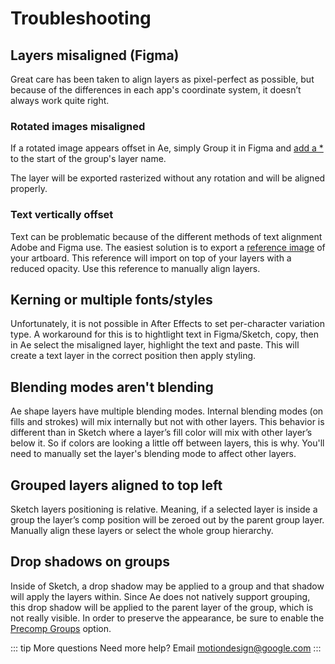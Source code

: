 # Troubleshooting

## Layers misaligned (Figma)

Great care has been taken to align layers as pixel-perfect as possible, but because of the differences in each app's coordinate system, it doesn’t always work quite right. 

### Rotated images misaligned

If a rotated image appears offset in Ae, simply Group it in Figma and [add a *](./options.html#rasterize-layer-on-export) to the start of the group's layer name. 

The layer will be exported rasterized without any rotation and will be aligned properly.

### Text vertically offset

Text can be problematic because of the different methods of text alignment Adobe and Figma use. The easiest solution is to export a [reference image](./options.html#export-reference-image) of your artboard. This reference will import on top of your layers with a reduced opacity. Use this reference to manually align layers.

## Kerning or multiple fonts/styles
Unfortunately, it is not possible in After Effects to set per-character variation type. A workaround for this is to hightlight text in Figma/Sketch, copy, then in Ae select the misaligned layer, highlight the text and paste. This will create a text layer in the correct position then apply styling.

## Blending modes aren't blending
Ae shape layers have multiple blending modes. Internal blending modes (on fills and strokes) will mix internally but not with other layers. This behavior is different than in Sketch where a layer’s fill color will mix with other layer’s below it. So if colors are looking a little off between layers, this is why. You'll need to manually set the layer's blending mode to affect other layers.

## Grouped layers aligned to top left
Sketch layers positioning is relative. Meaning, if a selected layer is inside a group the layer’s comp position will be zeroed out by the parent group layer. Manually align these layers or select the whole group hierarchy.

## Drop shadows on groups
Inside of Sketch, a drop shadow may be applied to a group and that shadow will apply the layers within. Since Ae does not natively support grouping, this drop shadow will be applied to the parent layer of the group, which is not really visible. In order to preserve the appearance, be sure to enable the [Precomp Groups](ae-options.html#precomp-groups) option.

::: tip More questions
Need more help? Email motiondesign@google.com
:::